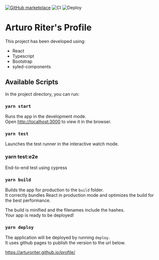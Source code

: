 [![GitHub marketplace](https://img.shields.io/badge/marketplace-github--pages-blue?logo=github&style=flat-square)](https://arturoriter.github.io/profile/)
![CI](https://github.com/arturoriter/profile/workflows/CI/badge.svg?branch=master)
![Deploy](https://github.com/arturoriter/profile/workflows/Deploy/badge.svg?branch=master)

# Arturo Riter's Profile

This project has been developed using:
- React
- Typescript
- Bootstrap
- syled-components

## Available Scripts

In the project directory, you can run:

### `yarn start`

Runs the app in the development mode.<br />
Open [http://localhost:3000](http://localhost:3000) to view it in the browser.

### `yarn test`

Launches the test runner in the interactive watch mode.<br />

### yarn test:e2e

End-to-end test using cypress

### `yarn build`

Builds the app for production to the `build` folder.<br />
It correctly bundles React in production mode and optimizes the build for the best performance.

The build is minified and the filenames include the hashes.<br />
Your app is ready to be deployed!

### `yarn deploy`

The application will be deployed by running `deploy`.<br />
It uses github pages to publish the version to the url below.

https://arturoriter.github.io/profile/
